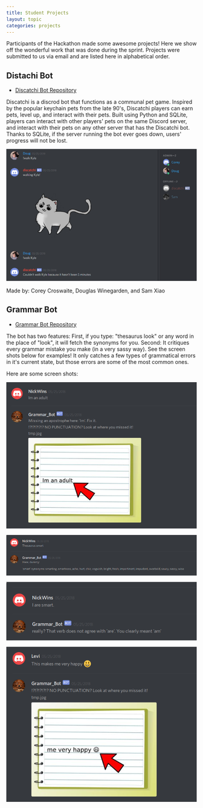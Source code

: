 ```yaml
---
title: Student Projects
layout: topic
categories: projects
---
```


Participants of the Hackathon made some awesome projects! Here we show off
the wonderful work that was done during the sprint. Projects were submitted
to us via email and are listed here in alphabetical order.

## Distachi Bot

 - [Discatchi Bot Repository][discatchi-bot]

Discatchi is a discrod bot that functions as a communal pet game. Inspired by the popular keychain pets
from the late 90's, Discatchi players can earn pets, level up, and interact with their pets. Built using Python
and SQLite, players can interact with other players' pets on the same Discord server, and interact with their
pets on any other server that has the Discatchi bot. Thanks to SQLite, if the server running the bot ever
goes down, users' progress will not be lost.

![Discatchi][img-discatchi]

Made by: Corey Croswaite, Douglas Winegarden, and Sam Xiao

## Grammar Bot

 - [Grammar Bot Repository][grammar-bot]

The bot has two features:
First, if you type: "thesaurus look" or any word in the place of "look", it will fetch the synonyms for you.
Second: It critiques every grammar mistake you make (in a very sassy way). See the screen shots below
for examples! It only catches a few types of grammatical errors in it's current state, but those errors are
some of the most common ones.

Here are some screen shots:

![Grammer-shot-1][img-grammar-1]

![Grammer-shot-2][img-grammar-2]

![Grammer-shot-3][img-grammar-3]

![Grammer-shot-4][img-grammar-4]


[img-discatchi]: /source/Discatchi.png

[img-grammar-1]: /source/grammar-1.png
[img-grammar-2]: /source/grammar-2.png
[img-grammar-3]: /source/grammar-3.png
[img-grammar-4]: /source/grammar-4.png

[discatchi-bot]: https://github.com/DougWinegarden/Discord-Python-Example.git
[grammar-bot]: https://github.com/LinuxKid21/Discord-Grammar-Nazi
